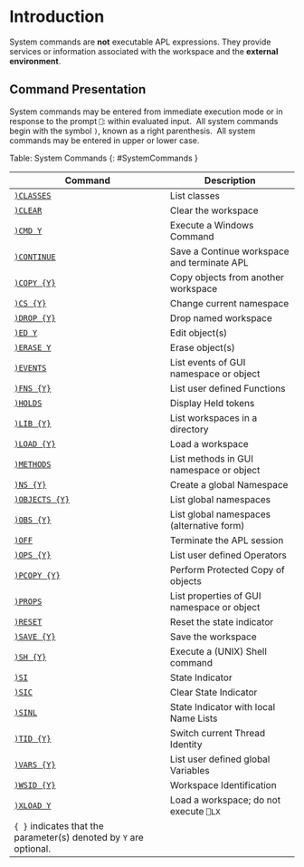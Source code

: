 <h1 class="heading"><span class="name">Introduction</span></h1>

System commands are **not** executable APL expressions. They provide services or information associated with the workspace and the **external environment**.

## Command Presentation

System commands may be entered from immediate execution mode or in response to the prompt `⎕`: within evaluated input.  All system commands begin with the symbol `)`, known as a right parenthesis.  All system commands may be entered in upper or lower case.

Table: System Commands {: #SystemCommands }

|Command                                                           |Description                                |
|---------------------------------------------------------------|-------------------------------------------|
|[`)CLASSES`](classes.md)                                 |List classes                               |
|[`)CLEAR`](clear.md)                                                          |Clear the workspace                        |
|[`)CMD Y`](cmd.md)                                                          |Execute a Windows Command                  |
|[`)CONTINUE`](continue.md)                                                       |Save a Continue workspace and terminate APL|
|[`)COPY {Y}`](copy.md)                                                       |Copy objects from another workspace        |
|[`)CS {Y}`](cs.md)                                                         |Change current namespace                   |
|[`)DROP {Y}`](drop.md)                                                       |Drop named workspace                       |
|[`)ED Y`](ed.md)                                                           |Edit object(s)                             |
|[`)ERASE Y`](erase.md)                                                        |Erase object(s)                            |
|[`)EVENTS`](events.md)                                                         |List events of GUI namespace or object     |
|[`)FNS {Y}`](fns.md)                                                        |List user defined Functions                |
|[`)HOLDS`](holds.md)                                                          |Display Held tokens                        |
|[`)LIB {Y}`](lib.md)                                                        |List workspaces in a directory             |
|[`)LOAD {Y}`](load.md)                                                       |Load a workspace                           |
|[`)METHODS`](methods.md)                                                        |List methods in GUI namespace or object    |
|[`)NS {Y}`](ns.md)                                                         |Create a global Namespace                  |
|[`)OBJECTS {Y}`](objects.md)                                                    |List global namespaces                     |
|[`)OBS {Y}`](obs.md)                                                        |List global namespaces (alternative form)  |
|[`)OFF`](off.md)                                                            |Terminate the APL session                  |
|[`)OPS {Y}`](ops.md)                                                        |List user defined Operators                |
|[`)PCOPY {Y}`](pcopy.md)                                                      |Perform Protected Copy of objects          |
|[`)PROPS`](props.md)                                                          |List properties of GUI namespace or object |
|[`)RESET`](reset.md)                                                          |Reset the state indicator                  |
|[`)SAVE {Y}`](save.md)                                                       |Save the workspace                         |
|[`)SH {Y}`](sh.md)                                                         |Execute a (UNIX) Shell command             |
|[`)SI`](si.md)                                                             |State Indicator                            |
|[`)SIC`](sic.md)                                                            |Clear State Indicator                      |
|[`)SINL`](sinl.md)                                                           |State Indicator with local Name Lists      |
|[`)TID {Y}`](tid.md)                                                        |Switch current Thread Identity             |
|[`)VARS {Y}`](vars.md)                                                       |List user defined global Variables         |
|[`)WSID {Y}`](wsid.md)                                                       |Workspace Identification                   |
|[`)XLOAD Y`](xload.md)                                                        |Load a workspace; do not execute `⎕LX`     |
|`{ }` indicates that the parameter(s) denoted by `Y` are optional.                                           ||


